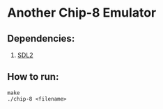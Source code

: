 # Another Chip-8 Emulator

## Dependencies:
1. [SDL2](https://wiki.libsdl.org/SDL2/Installation)

## How to run:
```
make
./chip-8 <filename>
```
